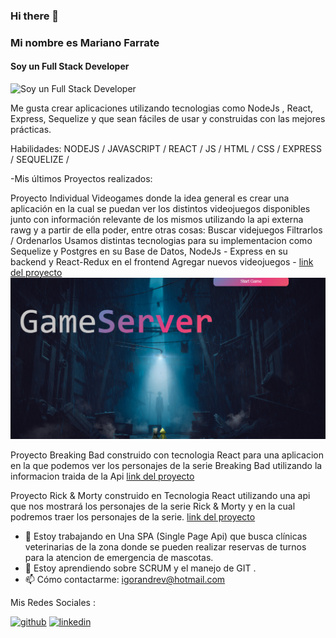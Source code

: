 ### Hi there 👋

<!--
**marianofarrate/marianofarrate** is a ✨ _special_ ✨ repository because its `README.md` (this file) appears on your GitHub profile.

Here are some ideas to get you started:

- 🔭 I’m currently working on ...
- 🌱 I’m currently learning ...
- 👯 I’m looking to collaborate on ...
- 🤔 I’m looking for help with ...
- 💬 Ask me about ...
- 📫 How to reach me: ...
- 😄 Pronouns: ...
- ⚡ Fun fact: ...
-->
###  Mi nombre es Mariano Farrate
#### Soy un Full Stack Developer
![Soy un Full Stack Developer](https://cdn.computerhoy.com/sites/navi.axelspringer.es/public/media/image/2020/04/programacion-1917283.jpg)

Me gusta crear aplicaciones utilizando tecnologias como NodeJs , React, Express, Sequelize y que sean fáciles de usar y construidas con las mejores prácticas.

Habilidades: NODEJS / 
JAVASCRIPT /
REACT /
JS /
HTML /
CSS /
EXPRESS /
SEQUELIZE /
 
-Mis últimos Proyectos realizados:

Proyecto Individual Videogames
donde la idea general es crear una aplicación en la cual se puedan ver los distintos videojuegos disponibles junto con información relevante de los mismos utilizando la api externa rawg y a partir de ella poder, entre otras cosas:
Buscar videjuegos
Filtrarlos / Ordenarlos
Usamos distintas tecnologias para su implementacion como Sequelize y Postgres en su Base de Datos, NodeJs - Express en su backend y React-Redux en el frontend
Agregar nuevos videojuegos - [link del proyecto](https://github.com/marianofarrate/PI-Videogames)
![image text](https://github.com/marianofarrate/marianofarrate/blob/main/videogames.png)

Proyecto Breaking Bad 
construido con tecnologia React para una aplicacion en la que podemos ver los personajes de la serie Breaking Bad utilizando la informacion traida de la Api
[link del proyecto](https://github.com/marianofarrate/React-Breaking-Bad-App-)

Proyecto Rick & Morty
construido en Tecnologia React utilizando una api que nos mostrará los personajes de la serie Rick & Morty y en la cual podremos traer los personajes de la serie.
[link del proyecto](https://github.com/marianofarrate/React-Rick-and-Morty-App)

- 🔭 Estoy trabajando en Una SPA (Single Page Api) que busca clínicas veterinarias de la zona donde se pueden realizar reservas de turnos para la atencion de emergencia de mascotas. 
- 🌱 Estoy aprendiendo sobre SCRUM y el manejo de GIT . 
- 📫 Cómo contactarme: igorandrev@hotmail.com 

Mis Redes Sociales :

[<img src='https://cdn.jsdelivr.net/npm/simple-icons@3.0.1/icons/github.svg' alt='github' height='40'>](https://github.com/https://github.com/marianofarrate)  [<img src='https://cdn.jsdelivr.net/npm/simple-icons@3.0.1/icons/linkedin.svg' alt='linkedin' height='40'>](https://www.linkedin.com/in/marianofarratewebdeveloper/)  

